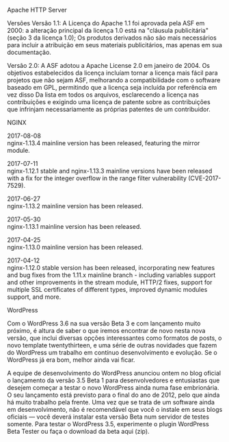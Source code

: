Apache HTTP Server

Versões
Versão 1.1: A Licença do Apache 1.1 foi aprovada pela ASF em 2000: a alteração principal da licença 1.0 está na "cláusula publicitária" (seção 3 da licença 1.0); Os produtos derivados não são mais necessários para incluir a atribuição em seus materiais publicitários, mas apenas em sua documentação.

Versão 2.0: A ASF adotou a Apache License 2.0 em janeiro de 2004. Os objetivos estabelecidos da licença incluíam tornar a licença mais fácil para projetos que não sejam ASF, melhorando a compatibilidade com o software baseado em GPL, permitindo que a licença seja incluída por referência em vez disso Da lista em todos os arquivos, esclarecendo a licença nas contribuições e exigindo uma licença de patente sobre as contribuições que infrinjam necessariamente as próprias patentes de um contribuidor.


NGINX

2017-08-08	
nginx-1.13.4 mainline version has been released, featuring the mirror module.

2017-07-11	
nginx-1.12.1 stable and nginx-1.13.3 mainline versions have been released with a fix for the integer overflow in the range filter vulnerability (CVE-2017-7529).

2017-06-27	
nginx-1.13.2 mainline version has been released.

2017-05-30	
nginx-1.13.1 mainline version has been released.

2017-04-25	
nginx-1.13.0 mainline version has been released.

2017-04-12	
nginx-1.12.0 stable version has been released, incorporating new features and bug fixes from the 1.11.x mainline branch - including variables support and other improvements in the stream module, HTTP/2 fixes, support for multiple SSL certificates of different types, improved dynamic modules support, and more.

WordPress

Com o WordPress 3.6 na sua versão Beta 3 e com lançamento muito próximo, é altura de saber o que iremos encontrar de novo nesta nova versão, que inclui diversas opções interessantes como formatos de posts, o novo template twentythirteen, e uma série de outras novidades que fazem do WordPress um trabalho em contínuo desenvolvimento e evolução. Se o WordPress já era bom, melhor ainda vai ficar.

A equipe de desenvolvimento do WordPress anunciou ontem no blog oficial o lançamento da versão 3.5 Beta 1 para desenvolvedores e entusiastas que desejem começar a testar o novo WordPress ainda numa fase embrionária. O seu lançamento está previsto para o final do ano de 2012, pelo que ainda há muito trabalho pela frente. Uma vez que se trata de um software ainda em desenvolvimento, não é recomendável que você o instale em seus blogs oficiais — você deverá instalar esta versão Beta num servidor de testes somente. Para testar o WordPress 3.5, experimente o plugin WordPress Beta Tester ou faça o download da beta aqui (zip).
